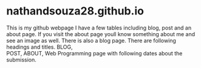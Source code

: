# nathandsouza28.github.io
This is my github webpage
I have a few tables including blog, post and an about page. If you visit the about page youll know something about me and see an image as well.
There is also a blog page.
There are following headings and titles.
BLOG,  
POST, 
ABOUT, 
Web Programming page with following dates about the submission.

